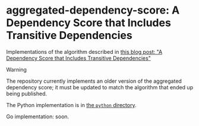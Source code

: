 # aggregated-dependency-score: A Dependency Score that Includes Transitive Dependencies

Implementations of the algorithm described in [this blog post: "A Dependency Score that Includes Transitive Dependencies"](https://cedricvanrompay.fr/blog/aggregated-dependency-score/)

> [!WARNING]
> The repository currently implements an older version of the aggregated dependency score;
> it must be updated to match the algorithm that ended up being published.

The Python implementation is in [the `python` directory](./python/).

Go implementation: soon.
